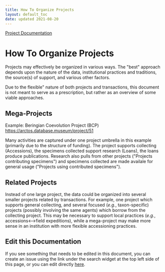 ```yaml
---
title: How To Organize Projects
layout: default_toc
date: updated 2021-08-20
---
```

[Project Documentation](https://handbook.arctosdb.org/how_to/How-to-organize-projects.html)

# How To Organize Projects

Projects may effectively be organized in various ways. The "best" approach depends upon the nature of the data,
institutional practices and traditions, the source(s) of support, and various other factors.

Due to the flexible" nature of both projects and transactions, this document is not meant to
serve as a prescription, but rather as an overview of some viable approaches. 

## Mega-Projects


Example: Beringian Coevolution Project (BCP) https://arctos.database.museum/project/51

Many activities are captured under one project umbrella in this example (primarily due to the structure
of funding). The project supports collecting (Accessions), the specimens collected support research (Loans),
the loans produce publications. Research also pulls from other projects ("Projects contributing specimens") and
specimens collected are made availale for general usage ("Projects using contributed specimens").

## Related Projects

Instead of one large project, the data could be organized into several smaller projects related by transactions.
For example, one project which supports general collecting,
and several focused (_e.g._, taxon-specific) projects (possibly involving the same agents) which borrow from the 
collecting project. This may be necessary to support local practices (_e.g._, accessions<-->field expeditions), 
while a mega-project may make more sense in an institution with more flexible accessioning practices.

## Edit this Documentation

If you see something that needs to be edited in this document, you can create an issue using the link under the search widget at the top left side of this page, or you can edit directly <a href="https://github.com/ArctosDB/documentation-wiki/edit/gh-pages/_how_to/How-to-organize-projects.markdown" target="_blank">here</a>.
